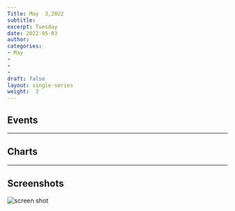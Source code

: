 ```yaml
---
Title: May  3,2022
subtitle: 
excerpt: Tuesday
date: 2022-05-03
author:
categories:
- May
-
-
-
draft: false
layout: single-series
weight:  3
---
```



## Events



---



## Charts
---



## Screenshots



![screen shot](20220503_000xxx.png)

